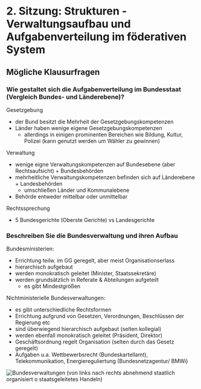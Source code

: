 # 2. Sitzung: Strukturen - Verwaltungsaufbau und Aufgabenverteilung im föderativen System
## Mögliche Klausurfragen
### Wie gestaltet sich die Aufgabenverteilung im Bundesstaat (Vergleich Bundes- und Länderebene)?
Gesetzgebung
- der Bund besitzt die Mehrheit der Gesetzgebungskompetenzen
- Länder haben wenige eigene Gesetzgebungskompetenzen
  - allerdings in einigen prominenten Bereichen wie Bildung, Kultur, Polizei (kann genutzt werden um Wähler zu gewinnen)

Verwaltung
- wenige eigne Verwaltungskompetenzen auf Bundesebene (aber Rechtsaufsicht) + Bundesbehörden
- mehrheitliche Verwaltungskompetenzen befinden sich auf Länderebene + Landesbehörden
  - umschließen Länder und Kommunalebene
- Behörde entweder mittelbar oder unmittelbar

Rechtssprechung
- 5 Bundesgerichte (Oberste Gerichte) vs Landesgerichte

### Beschreiben Sie die Bundesverwaltung und ihren Aufbau
Bundesministerien:
- Errichtung teilw. im GG geregelt, aber meist Organisationserlass
- hierarchisch aufgebaut
- werden monokratisch geleitet (Minister, Staatssekretäre)
- werden grundsätzlich in Referate & Abteilungen aufgeteilt
  - es gibt Mindestgrößen

Nichtministerielle Bundesverwaltungen:
- es gibt unterschiedliche Rechtsformen
- Errichtung aufgrund von Gesetzen, Verordnungen, Beschlüssen der Regierung etc
- sind überwiegend hierarchisch aufgebaut (selten kollegial)
- werden ebenfall monokratisch geleitet (Präsident, Direktor)
- Geschäftsordnung regelt Organisation (selten durch das Gesetz geregelt)
- Aufgaben u.a. Wettbewerbsrecht (Bundeskartellamt), Telekommunikation, Energiereguliertung (Bundesnetzagentur/ BMWi)

![Bundesverwaltungen]("./bundesverw.png" "Bundesverwaltung")
(von links nach rechts abnehmend staatlich organisiert o staatsgeleitetes Handeln)
